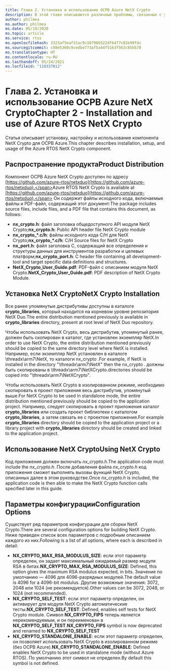 ```yaml
---
title: Глава 2. Установка и использование ОСРВ Azure NetX Crypto
description: В этой главе описываются различные проблемы, связанные с установкой, настройкой и использованием компонента NetX Crypto.
author: philmea
ms.author: philmea
ms.date: 05/19/2020
ms.topic: article
ms.service: rtos
ms.openlocfilehash: 3323af5eaf31ac9c167966522df6477c82e99fdc
ms.sourcegitcommit: c98e5360c9cedbe773af5a44f5163f563c85b570
ms.translationtype: HT
ms.contentlocale: ru-RU
ms.lasthandoff: 05/24/2021
ms.locfileid: "110337012"
---
```

# <a name="chapter-2---installation-and-use-of-azure-rtos-netx-crypto"></a><span data-ttu-id="c4f54-103">Глава 2. Установка и использование ОСРВ Azure NetX Crypto</span><span class="sxs-lookup"><span data-stu-id="c4f54-103">Chapter 2 - Installation and use of Azure RTOS NetX Crypto</span></span>

<span data-ttu-id="c4f54-104">Статья описывает установку, настройку и использование компонента NetX Crypto для ОСРВ Azure.</span><span class="sxs-lookup"><span data-stu-id="c4f54-104">This chapter describes installation, setup, and usage of the Azure RTOS NetX Crypto component.</span></span>

## <a name="product-distribution"></a><span data-ttu-id="c4f54-105">Распространение продукта</span><span class="sxs-lookup"><span data-stu-id="c4f54-105">Product Distribution</span></span>

<span data-ttu-id="c4f54-106">Компонент ОСРВ Azure NetX Crypto доступен по адресу [https://github.com/azure-rtos/netxduo](https://github.com/azure-rtos/netxduo).</span><span class="sxs-lookup"><span data-stu-id="c4f54-106">Azure RTOS NetX Crypto is available at [https://github.com/azure-rtos/netxduo](https://github.com/azure-rtos/netxduo).</span></span> <span data-ttu-id="c4f54-107">Он содержит файлы исходного кода, включаемые файлы и PDF-файл, содержащий этот документ:</span><span class="sxs-lookup"><span data-stu-id="c4f54-107">The package includes source files, include files, and a PDF file that contains this document, as follows:</span></span>

- <span data-ttu-id="c4f54-108">**nx_crypto.h**: файл заголовка общедоступного API модуля NetX Crypto;</span><span class="sxs-lookup"><span data-stu-id="c4f54-108">**nx_crypto.h**: Public API header file NetX Crypto module</span></span>
- <span data-ttu-id="c4f54-109">**nx_crypto_\*.c/h**: файлы исходного кода C/H для NetX Crypto;</span><span class="sxs-lookup"><span data-stu-id="c4f54-109">**nx_crypto_\*.c/h**: C/H Source files for NetX Crypto</span></span>
- <span data-ttu-id="c4f54-110">**nx_port.h**: файл заголовка C, содержащий все определения и структуры данных для инструментов разработки и целевых платформ;</span><span class="sxs-lookup"><span data-stu-id="c4f54-110">**nx_crypto_port.h**: C header file containing all development-tool and target specific data definitions and structures.</span></span>
- <span data-ttu-id="c4f54-111">**NetX_Crypto_User_Guide.pdf**: PDF-файл с описанием модуля NetX Crypto.</span><span class="sxs-lookup"><span data-stu-id="c4f54-111">**NetX_Crypto_User_Guide.pdf**: PDF description of NetX Crypto Module.</span></span>

## <a name="netx-crypto-installation"></a><span data-ttu-id="c4f54-112">Установка NetX Crypto</span><span class="sxs-lookup"><span data-stu-id="c4f54-112">NetX Crypto Installation</span></span>

<span data-ttu-id="c4f54-113">Все ранее упомянутые дистрибутивы доступны в каталоге **crypto_libraries**, который находится на корневом уровне репозитория NetX Duo.</span><span class="sxs-lookup"><span data-stu-id="c4f54-113">The entire distribution mentioned previously is available in **crypto_libraries** directory, present at root level of NetX Duo repository.</span></span>

<span data-ttu-id="c4f54-114">Чтобы использовать NetX Crypto, весь дистрибутив, упомянутый ранее, должен быть скопирован в каталог, где установлен экземпляр NetX.</span><span class="sxs-lookup"><span data-stu-id="c4f54-114">In order to use NetX Crypto, the entire distribution mentioned previously should be copied to the same directory level where NetX is installed.</span></span> <span data-ttu-id="c4f54-115">Например, если экземпляр NetX установлен в каталоге \threadx\arm7\NetX, то каталоги nx_crypto *.*</span><span class="sxs-lookup"><span data-stu-id="c4f54-115">For example, if NetX is installed in the directory "\threadx\arm7\NetX" then the nx_crypto *.*</span></span> <span data-ttu-id="c4f54-116">должны быть скопированы в \threadx\arm7\NetXCrypto.</span><span class="sxs-lookup"><span data-stu-id="c4f54-116">directories should be copied into "\threadx\arm7\NetXCrypto".</span></span>

<span data-ttu-id="c4f54-117">Чтобы использовать NetX Crypto в изолированном режиме, необходимо скопировать в проект приложения весь дистрибутив, упомянутый выше.</span><span class="sxs-lookup"><span data-stu-id="c4f54-117">For NetX Crypto to be used in standalone mode, the entire distribution mentioned previously should be copied to the application project.</span></span> <span data-ttu-id="c4f54-118">Например, следует скопировать в проект приложения каталог **crypto_libraries** или создать проект библиотеки с каталогом **crypto_libraries**, а затем связать ее с проектом приложения.</span><span class="sxs-lookup"><span data-stu-id="c4f54-118">For example **crypto_libraries** directory should be copied to the application project or a library project with **crypto_libraries** directory should be created and linked to the application project.</span></span> 

## <a name="using-netx-crypto"></a><span data-ttu-id="c4f54-119">Использование NetX Crypto</span><span class="sxs-lookup"><span data-stu-id="c4f54-119">Using NetX Crypto</span></span>

<span data-ttu-id="c4f54-120">Код приложения должен включать *nx_crypto.h*.</span><span class="sxs-lookup"><span data-stu-id="c4f54-120">The application code must include the *nx_crypto.h*.</span></span>  <span data-ttu-id="c4f54-121">После добавления файла *nx_crypto.h* код приложения сможет выполнять вызовы функций NetX Crypto, описанных далее в этом руководстве.</span><span class="sxs-lookup"><span data-stu-id="c4f54-121">Once *nx_crypto.h* is included, the application code is then able to make the NetX Crypto function calls specified later in this guide.</span></span>

## <a name="configuration-options"></a><span data-ttu-id="c4f54-122">Параметры конфигурации</span><span class="sxs-lookup"><span data-stu-id="c4f54-122">Configuration Options</span></span>

<span data-ttu-id="c4f54-123">Существует ряд параметров конфигурации для сборки NetX Crypto.</span><span class="sxs-lookup"><span data-stu-id="c4f54-123">There are several configuration options for building NetX Crypto.</span></span> <span data-ttu-id="c4f54-124">Ниже приведен список всех параметров с подробным описанием каждого из них.</span><span class="sxs-lookup"><span data-stu-id="c4f54-124">Following is a list of all options, where each is described in detail:</span></span>

- <span data-ttu-id="c4f54-125">**NX_CRYPTO_MAX_RSA_MODULUS_SIZE**: если этот параметр определен, он задает максимальный ожидаемый размер модуля RSA в битах.</span><span class="sxs-lookup"><span data-stu-id="c4f54-125">**NX_CRYPTO_MAX_RSA_MODULUS_SIZE**: Defined, this option gives the maximum RSA modulus expected, in bits.</span></span> <span data-ttu-id="c4f54-126">Значение по умолчанию — 4096 для 4096-разрядных модулей.</span><span class="sxs-lookup"><span data-stu-id="c4f54-126">The default value is 4096 for a 4096-bit modulus.</span></span> <span data-ttu-id="c4f54-127">Другие возможные значения: 3072, 2048 или 1024 (не рекомендуется).</span><span class="sxs-lookup"><span data-stu-id="c4f54-127">Other values can be 3072, 2048, or 1024 (not recommended).</span></span>
- <span data-ttu-id="c4f54-128">**NX_CRYPTO_SELF_TEST**: если этот параметр определен, он активирует для модуля NetX Crypto автоматические тесты.</span><span class="sxs-lookup"><span data-stu-id="c4f54-128">**NX_CRYPTO_SELF_TEST**: Defined, enables self tests for NetX Crypto module.</span></span> <span data-ttu-id="c4f54-129">Символ **NX_CRYPTO_FIPS** теперь является нерекомендуемым, и он переименован в **NX_CRYPTO_SELF_TEST**.</span><span class="sxs-lookup"><span data-stu-id="c4f54-129">**NX_CRYPTO_FIPS** symbol is now deprecated and renamed to **NX_CRYPTO_SELF_TEST**</span></span>
- <span data-ttu-id="c4f54-130">**NX_CRYPTO_STANDALONE_ENABLE**: если этот параметр определен, он позволяет использовать NetX Crypto в изолированном режиме (без ОСРВ Azure).</span><span class="sxs-lookup"><span data-stu-id="c4f54-130">**NX_CRYPTO_STANDALONE_ENABLE**: Defined enables NetX Crypto to be used in standalone mode (without Azure RTOS).</span></span> <span data-ttu-id="c4f54-131">По умолчанию этот символ не определен.</span><span class="sxs-lookup"><span data-stu-id="c4f54-131">By default this symbol is not defined.</span></span>
